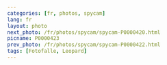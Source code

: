 ```yaml
---
categories: [fr, photos, spycam]
lang: fr
layout: photo
next_photo: /fr/photos/spycam/spycam-P0000420.html
picname: P0000423
prev_photo: /fr/photos/spycam/spycam-P0000422.html
tags: [Fotofalle, Leopard]
---
```


